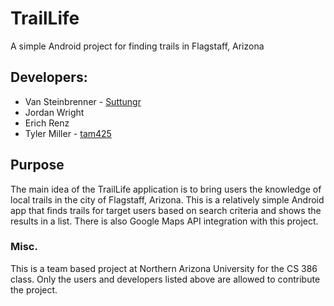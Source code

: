 # TrailLife
A simple Android project for finding trails in Flagstaff, Arizona

## Developers:
* Van Steinbrenner - [Suttungr](https://github.com/Suttungr)
* Jordan Wright
* Erich Renz
* Tyler Miller - [tam425](https://github.com/tam425)

## Purpose 
The main idea of the TrailLife application is to bring users the knowledge of local trails in the city of Flagstaff, Arizona. This is 
a relatively simple Android app that finds trails for target users based on search criteria and shows the results in a list. There is also 
Google Maps API integration with this project.

### Misc.
This is a team based project at Northern Arizona University for the CS 386 class. Only the users and developers listed above are allowed 
to contribute the project.

